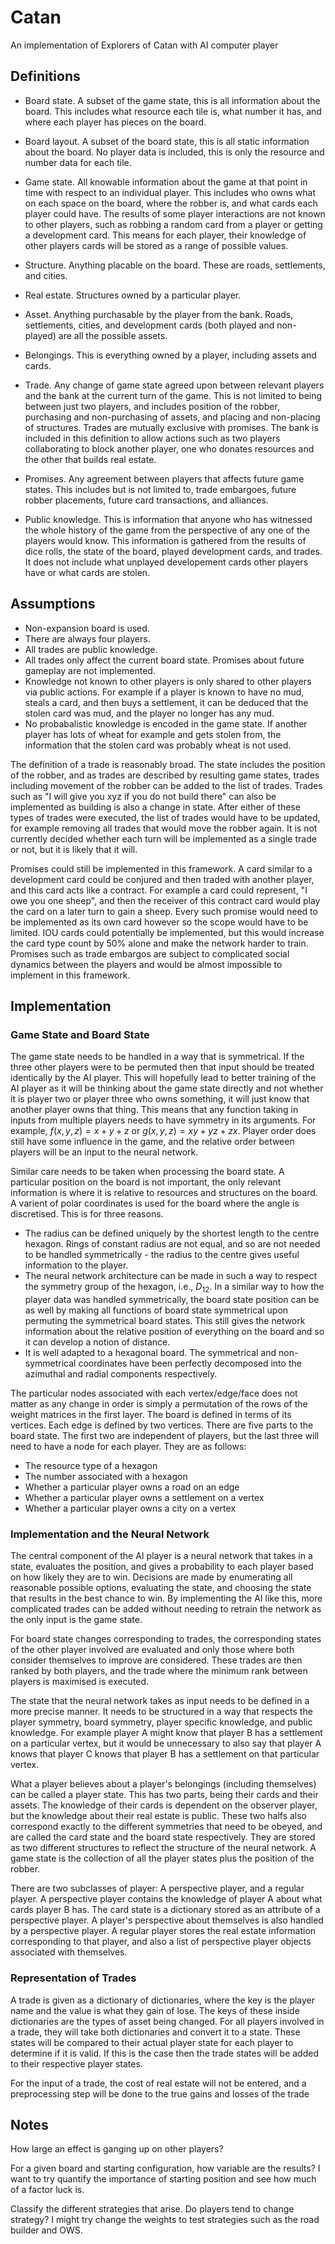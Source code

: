 # Catan
An implementation of Explorers of Catan with AI computer player

## Definitions

- Board state. A subset of the game state, this is all information about the board. This includes what resource each tile is, what number it has, and where each player has pieces on the board.

- Board layout. A subset of the board state, this is all static information about the board. No player data is included, this is only the resource and number data for each tile.

- Game state. All knowable information about the game at that point in time with respect to an individual player. This includes who owns what on each space on the board, where the robber is, and what cards each player could have. The results of some player interactions are not known to other players, such as robbing a random card from a player or getting a development card. This means for each player, their knowledge of other players cards will be stored as a range of possible values.

- Structure. Anything placable on the board. These are roads, settlements, and cities.

- Real estate. Structures owned by a particular player.

- Asset. Anything purchasable by the player from the bank. Roads, settlements, cities, and development cards (both played and non-played) are all the possible assets.

- Belongings. This is everything owned by a player, including assets and cards.

- Trade. Any change of game state agreed upon between relevant players and the bank at the current turn of the game. This is not limited to being between just two players, and includes position of the robber, purchasing and non-purchasing of assets, and placing and non-placing of structures. Trades are mutually exclusive with promises. The bank is included in this definition to allow actions such as two players collaborating to block another player, one who donates resources and the other that builds real estate.

- Promises. Any agreement between players that affects future game states. This includes but is not limited to, trade embargoes, future robber placements, future card transactions, and alliances.

- Public knowledge. This is information that anyone who has witnessed the whole history of the game from the perspective of any one of the players would know. This information is gathered from the results of dice rolls, the state of the board, played development cards, and trades. It does not include what unplayed developement cards other players have or what cards are stolen.


## Assumptions

- Non-expansion board is used.
- There are always four players.
- All trades are public knowledge.
- All trades only affect the current board state. Promises about future gameplay are not implemented.
- Knowledge not known to other players is only shared to other players via public actions. For example if a player is known to have no mud, steals a card, and then buys a settlement, it can be deduced that the stolen card was mud, and the player no longer has any mud.
- No probabalistic knowledge is encoded in the game state. If another player has lots of wheat for example and gets stolen from, the information that the stolen card was probably wheat is not used.

The definition of a trade is reasonably broad. The state includes the position of the robber, and as trades are described by resulting game states, trades including movement of the robber can be added to the list of trades. Trades such as "I will give you xyz if you do not build there" can also be implemented as building is also a change in state. After either of these types of trades were executed, the list of trades would have to be updated, for example removing all trades that would move the robber again. It is not currently decided whether each turn will be implemented as a single trade or not, but it is likely that it will.

Promises could still be implemented in this framework. A card similar to a development card could be conjured and then traded with another player, and this card acts like a contract. For example a card could represent, "I owe you one sheep", and then the receiver of this contract card would play the card on a later turn to gain a sheep. Every such promise would need to be implemented as its own card however so the scope would have to be limited. IOU cards could potentially be implemented, but this would increase the card type count by 50% alone and make the network harder to train. Promises such as trade embargos are subject to complicated social dynamics between the players and would be almost impossible to implement in this framework.

## Implementation

### Game State and Board State

The game state needs to be handled in a way that is symmetrical. If the three other players were to be permuted then that input should be treated identically by the AI player. This will hopefully lead to better training of the AI player as it will be thinking about the game state directly and not whether it is player two or player three who owns something, it will just know that another player owns that thing. This means that any function taking in inputs from multiple players needs to have symmetry in its arguments. For example, $f(x, y, z) = x + y + z$ or $g(x, y, z) = xy + yz + zx$. Player order does still have some influence in the game, and the relative order between players will be an input to the neural network.

Similar care needs to be taken when processing the board state. A particular position on the board is not important, the only relevant information is where it is relative to resources and structures on the board. A varient of polar coordinates is used for the board where the angle is discretised. This is for three reasons.

- The radius can be defined uniquely by the shortest length to the centre hexagon. Rings of constant radius are not equal, and so are not needed to be handled symmetrically - the radius to the centre gives useful information to the player.
- The neural network architecture can be made in such a way to respect the symmetry group of the hexagon, i.e., $D_{12}$. In a similar way to how the player data was handled symmetrically, the board state position can be as well by making all functions of board state symmetrical upon permuting the symmetrical board states. This still gives the network information about the relative position of everything on the board and so it can develop a notion of distance.
- It is well adapted to a hexagonal board. The symmetrical and non-symmetrical coordinates have been perfectly decomposed into the azimuthal and radial components respectively.

The particular nodes associated with each vertex/edge/face does not matter as any change in order is simply a permutation of the rows of the weight matrices in the first layer. The board is defined in terms of its vertices. Each edge is defined by two vertices. There are five parts to the board state. The first two are independent of players, but the last three will need to have a node for each player. They are as follows:

- The resource type of a hexagon
- The number associated with a hexagon
- Whether a particular player owns a road on an edge
- Whether a particular player owns a settlement on a vertex
- Whether a particular player owns a city on a vertex

### Implementation and the Neural Network

The central component of the AI player is a neural network that takes in a state, evaluates the position, and gives a probability to each player based on how likely they are to win. Decisions are made by enumerating all reasonable possible options, evaluating the state, and choosing the state that results in the best chance to win. By implementing the AI like this, more complicated trades can be added without needing to retrain the network as the only input is the game state.

For board state changes corresponding to trades, the corresponding states of the other player involved are evaluated and only those where both consider themselves to improve are considered. These trades are then ranked by both players, and the trade where the minimum rank between players is maximised is executed.

The state that the neural network takes as input needs to be defined in a more precise manner. It needs to be structured in a way that respects the player symmetry, board symmetry, player specific knowledge, and public knowledge. For example player A might know that player B has a settlement on a particular vertex, but it would be unnecessary to also say that player A knows that player C knows that player B has a settlement on that particular vertex.

What a player believes about a player's belongings (including themselves) can be called a player state. This has two parts, being their cards and their assets. The knowledge of their cards is dependent on the observer player, but the knowledge about their real estate is public. These two halfs also correspond exactly to the different symmetries that need to be obeyed, and are called the card state and the board state respectively. They are stored as two different structures to reflect the structure of the neural network. A game state is the collection of all the player states plus the position of the robber.

There are two subclasses of player: A perspective player, and a regular player. A perspective player contains the knowledge of player A about what cards player B has. The card state is a dictionary stored as an attribute of a perspective player. A player's perspective about themselves is also handled by a perspective player. A regular player stores the real estate information corresponding to that player, and also a list of perspective player objects associated with themselves.

### Representation of Trades

A trade is given as a dictionary of dictionaries, where the key is the player name and the value is what they gain of lose. The keys of these inside dictionaries are the types of asset being changed. For all players involved in a trade, they will take both dictionaries and convert it to a state. These states will be compared to their actual player state for each player to determine if it is valid. If this is the case then the trade states will be added to their respective player states.

For the input of a trade, the cost of real estate will not be entered, and a preprocessing step will be done to the true gains and losses of the trade

## Notes

How large an effect is ganging up on other players?

For a given board and starting configuration, how variable are the results? I want to try quantify the importance of starting position and see how much of a factor luck is.

Classify the different strategies that arise. Do players tend to change strategy? I might try change the weights to test strategies such as the road builder and OWS.
